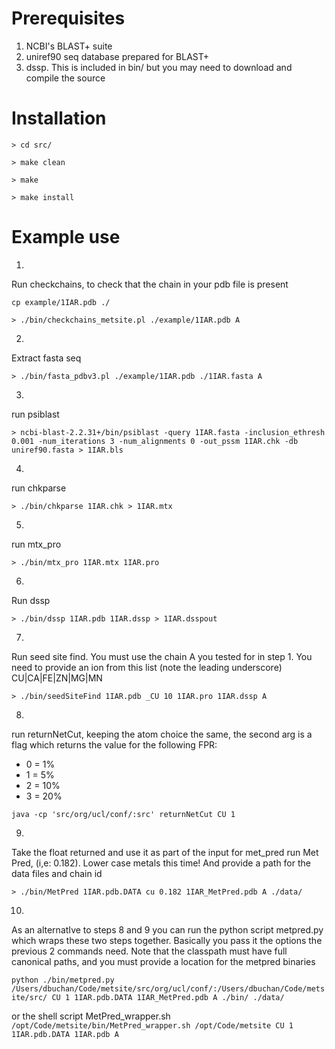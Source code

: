 # Prerequisites

1. NCBI's BLAST+ suite
2. uniref90 seq database prepared for BLAST+
3. dssp. This is included in bin/ but you may need to download and compile the source

# Installation

`> cd src/`

`> make clean`

`> make`

`> make install`

# Example use

1)
Run checkchains, to check that the chain in your pdb file is present

`cp example/1IAR.pdb ./`

`> ./bin/checkchains_metsite.pl ./example/1IAR.pdb A`

2)
Extract fasta seq

`> ./bin/fasta_pdbv3.pl ./example/1IAR.pdb ./1IAR.fasta A`

3)
run psiblast

`> ncbi-blast-2.2.31+/bin/psiblast -query 1IAR.fasta -inclusion_ethresh 0.001 -num_iterations 3 -num_alignments 0 -out_pssm 1IAR.chk -db uniref90.fasta > 1IAR.bls`

4)
run chkparse

`> ./bin/chkparse 1IAR.chk > 1IAR.mtx`

5)
run mtx_pro

`> ./bin/mtx_pro 1IAR.mtx 1IAR.pro`

6)
Run dssp

`> ./bin/dssp 1IAR.pdb 1IAR.dssp > 1IAR.dsspout`

7)
Run seed site find. You must use the chain A you tested for in step 1. You need to provide an ion from this list (note the leading underscore) CU|CA|FE|ZN|MG|MN

`> ./bin/seedSiteFind 1IAR.pdb _CU 10 1IAR.pro 1IAR.dssp A`


8)
run returnNetCut, keeping the atom choice the same, the second arg is a flag which returns the value for the following FPR: 

* 0 = 1%
* 1 = 5%
* 2 = 10%
* 3 = 20%

`java -cp 'src/org/ucl/conf/:src' returnNetCut CU 1`

9)
Take the float returned and use it as part of the input for met_pred
run Met Pred, (i,e: 0.182). Lower case metals this time! And provide a path for the data files and chain id

`> ./bin/MetPred 1IAR.pdb.DATA cu 0.182 1IAR_MetPred.pdb A ./data/`

10)
As an alternatIve to steps 8 and 9 you can run the python script metpred.py which
wraps these two steps together. Basically you pass it the options the previous 2 commands need. Note that the classpath must have full canonical paths, and you must provide a location for the metpred binaries

`python ./bin/metpred.py /Users/dbuchan/Code/metsite/src/org/ucl/conf/:/Users/dbuchan/Code/metsite/src/ CU 1 1IAR.pdb.DATA 1IAR_MetPred.pdb A ./bin/ ./data/`

or the shell script MetPred_wrapper.sh
`/opt/Code/metsite/bin/MetPred_wrapper.sh /opt/Code/metsite CU 1 1IAR.pdb.DATA 1IAR.pdb A`
